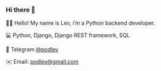 ### Hi there 👋

🙋‍♂️ Hello! My name is Lev, i’m a Python backend developer.

💻 Python, Django, Django REST framework, SQL

📱 Telegram [@podlev](https://t.me/podlev)

✉️ Email: podlev@gmail.com
